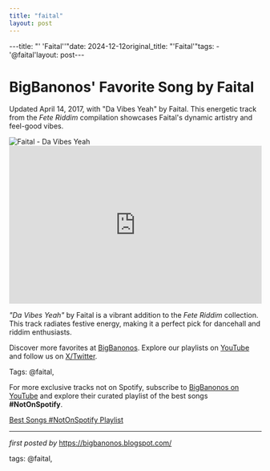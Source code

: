 ```yaml
---
title: "faital"
layout: post
---
```

---title: "' 'Faital''"date: 2024-12-12original_title: "'Faital'"tags:  - '@faital'layout: post---<!-- Post Title --><h1 >BigBanonos' Favorite Song by Faital</h1> <!-- Introductory Text --><p >Updated April 14, 2017, with "Da Vibes Yeah" by Faital. This energetic track from the <em>Fete Riddim</em> compilation showcases Faital's dynamic artistry and feel-good vibes.</p> <!-- Featured Image --><div > <img src="https://i.scdn.co/image/ab67616d0000b27322629c5f5f6258f9476ae353" alt="Faital - Da Vibes Yeah" /></div> <!-- YouTube Video Embed --><div > <iframe width="100%" height="315" src="https://www.youtube.com/embed/bdYQwR9xobw" title="Faital - Da Vibes Yeah [Fete Riddim] April 2017" frameborder="0" allow="accelerometer; autoplay; clipboard-write; encrypted-media; gyroscope; picture-in-picture; web-share" referrerpolicy="strict-origin-when-cross-origin" allowfullscreen></iframe></div> <!-- Song Information --><div > <p><em>"Da Vibes Yeah"</em> by Faital is a vibrant addition to the <em>Fete Riddim</em> collection. This track radiates festive energy, making it a perfect pick for dancehall and riddim enthusiasts.</p></div> <!-- Footer Links --><div > <p>Discover more favorites at <a href="https://bigbanonos.blogspot.com/" target="_blank">BigBanonos</a>. Explore our playlists on <a href="https://www.youtube.com/@BigBanonos" target="_blank">YouTube</a> and follow us on <a href="https://x.com/bigbanonos" target="_blank">X/Twitter</a>.</p></div> <!-- Tags --><p >Tags: @faital,</p><!--Subscribe and Playlist Links--><div>    <p>For more exclusive tracks not on Spotify, subscribe to <a href="https://www.youtube.com/@BigBanonos" target="_blank">BigBanonos on YouTube</a> and explore their curated playlist of the best songs <strong>#NotOnSpotify</strong>.</p>    <p><a href="https://www.youtube.com/playlist?list=PLtuNtuTatqI0kFahUCbtbfenC_ET5O_tr" target="_blank">Best Songs #NotOnSpotify Playlist<br /></a></p></div><hr /><p><em>first posted by</em> <a href="https://bigbanonos.blogspot.com/" rel="noopener" target="_new">https://bigbanonos.blogspot.com/</a></p><p>tags: @faital,</p>